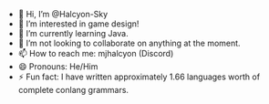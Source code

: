 - 👋 Hi, I’m @Halcyon-Sky
- 👀 I’m interested in game design!
- 🌱 I’m currently learning Java.
- 💞️ I’m not looking to collaborate on anything at the moment.
- 📫 How to reach me: mjhalcyon (Discord)
- 😄 Pronouns: He/Him
- ⚡ Fun fact: I have written approximately 1.66 languages worth of complete conlang grammars.

<!---
Halcyon-Sky/Halcyon-Sky is a ✨ special ✨ repository because its `README.md` (this file) appears on your GitHub profile.
You can click the Preview link to take a look at your changes.
--->
